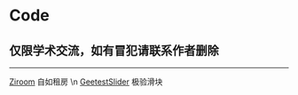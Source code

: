 # Code

## 仅限学术交流，如有冒犯请联系作者删除

-----------------
[Ziroom](https://www.ziroom.com)	自如租房
\n
[GeetestSlider](https://www.geetest.com/demo/dlide-popup.html)	极验滑块
